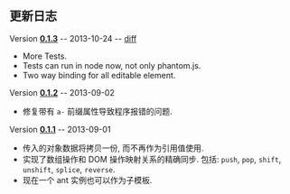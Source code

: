 更新日志
----
Version **[0.1.3]** -- 2013-10-24 -- [diff][diff-0.1.3]

* More Tests.
* Tests can run in node now, not only phantom.js.
* Two way binding for all editable element.

Version **[0.1.2]** -- 2013-09-02

* 修复带有 `a-` 前缀属性导致程序报错的问题.


Version **[0.1.1]** -- 2013-09-01

* 传入的对象数据将拷贝一份, 而不再作为引用值使用.
* 实现了数组操作和 DOM 操作映射关系的精确同步. 包括:  `push`, `pop`, `shift`, `unshift`, `splice`, `reverse`.
* 现在一个 ant 实例也可以作为子模板.


[0.1.3]: http://htmlpreview.github.io/?https://github.com/antjs/ant.js/blob/v0.1.3/index.html
[diff-0.1.3]: https://github.com/antjs/ant.js/compare/v0.1.2...v0.1.3
[0.1.2]: http://htmlpreview.github.io/?https://github.com/antjs/ant.js/blob/v0.1.2/index.html
[0.1.1]: http://htmlpreview.github.io/?https://github.com/antjs/ant.js/blob/v0.1.1/index.html
